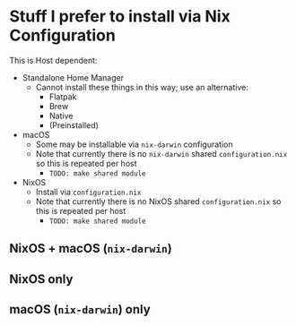 # Stuff I prefer to install via Nix Configuration

This is Host dependent:

- Standalone Home Manager
  - Cannot install these things in this way; use an alternative:
    - Flatpak
    - Brew
    - Native
    - (Preinstalled)
- macOS
  - Some may be installable via `nix-darwin` configuration
  - Note that currently there is no `nix-darwin` shared `configuration.nix` so this is repeated per host
    - `TODO: make shared module`
- NixOS
  - Install via `configuration.nix`
  - Note that currently there is no NixOS shared `configuration.nix` so this is repeated per host
    - `TODO: make shared module`

## NixOS + macOS (`nix-darwin`)

## NixOS only

## macOS (`nix-darwin`) only
